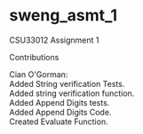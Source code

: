# sweng_asmt_1
CSU33012 Assignment 1

Contributions

Cian O'Gorman:\
Added String verification Tests.\
Added string verification function.\
Added Append Digits tests.\
Added Append Digits Code.\
Created Evaluate Function.